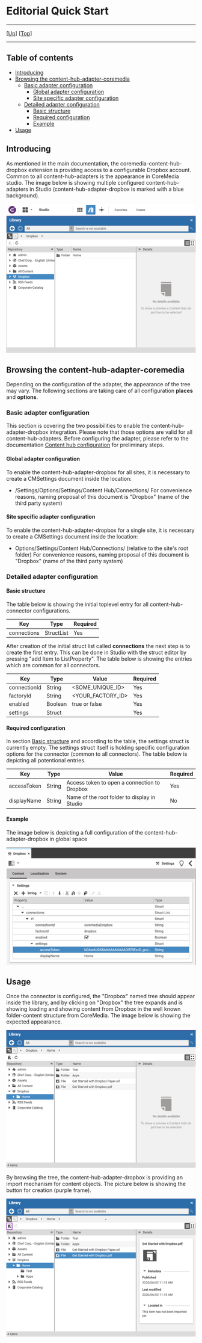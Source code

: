 # Editorial Quick Start

--------------------------------------------------------------------------------

\[[Up](README.md)\] \[[Top](#top)\]

--------------------------------------------------------------------------------

## Table of contents

* [Introducing](#introducing)
* [Browsing the content-hub-adapter-coremedia](#browsing-the-content-hub-adapter-dropbox)
    * [Basic adapter configuration](#basic-adapter-configuration)
        * [Global adapter configuration](#global-adapter-configuration)
        * [Site specific adapter configuration](#site-specific-adapter-configuration)
    * [Detailed adapter configuration](#detailed-adapter-configuration)
        * [Basic structure](#basic-structure)
        * [Required configuration](#required-configuration)
        * [Example](#example)     
* [Usage](#usage)    

## Introducing

As mentioned in the main documentation, the coremedia-content-hub-dropbox extension
is providing access to a configurable Dropbox account. Common to all
content-hub-adapters is the appearance in CoreMedia studio. The image below is showing 
multiple configured content-hub-adapters in Studio (content-hub-adapter-dropbox is marked with a blue background).

![Image1: Studio appearance with configured adapters](images/editorial-quick-start/image01.png)
  
## Browsing the content-hub-adapter-coremedia
Depending on the configuration of the adapter, the appearance of the tree may vary. The following sections 
are taking care of all configuration **places** and **options**.

### Basic adapter configuration
This section is covering the two possibilities to enable the content-hub-adapter-dropbox integration. Please note that those
options are valid for all content-hub-adapters. Before configuring the adapter, please refer to the documentation [Content hub configuration](https://documentation.coremedia.com/cmcc-10/artifacts/2004/webhelp/deployment-en/content/Studio-Contenthub-Configuration.html)
for preliminary steps.

#### Global adapter configuration
To enable the content-hub-adapter-dropbox for all sites, it is necessary to create a CMSettings document inside the location:
* /Settings/Options/Settings/Content Hub/Connections/
For convenience reasons, naming proposal of this document is "Dropbox" (name of the third party system)

#### Site specific adapter configuration
To enable the content-hub-adapter-dropbox for a single site, it is necessary to create a CMSettings document inside the location:
* Options/Settings/Content Hub/Connections/ (relative to the site's root folder)
For convenience reasons, naming proposal of this document is "Dropbox" (name of the third party system)


### Detailed adapter configuration

#### Basic structure
The table below is showing the initial toplevel entry for all content-hub-connector configurations.

| Key         | Type       | Required   |
|-------------|------------|------------|
| connections | StructList | Yes        |

After creation of the initial struct list called **connections** the next step is to create the first entry. This can be done 
in Studio with the struct editor by pressing "add Item to ListProperty". The table below is showing the entries which are common for all connectors.

| Key           | Type       | Value                 | Required   |
|---------------|------------|------------           |------------|
| connectionId  | String      | <SOME_UNIQUE_ID>     | Yes        |
| factoryId     | String      | <YOUR_FACTORY_ID>    | Yes        |
| enabled       | Boolean     | true or false        | Yes        |
| settings       | Struct     |                      | Yes        |
          

#### Required configuration
In section [Basic structure](#basic-structure) and according to the table, the settings struct is currently empty.
The settings struct itself is holding specific configuration options for the connector (common to all connectors).
The table below is depicting all potentional entries. 

| Key               | Type       | Value                                                    | Required   |
|---------------    |------------|------------                                              |------------|
| accessToken       | String     | Access token to open a connection to Dropbox             | Yes        |
| displayName       | String     | Name of the root folder to display in Studio             | No         |

#### Example
The image below is depicting a full configuration of the content-hub-adapter-dropbox in global space

![Image2: Full adapter configuration](images/editorial-quick-start/image02.png)

## Usage
Once the connector is configured, the "Dropbox" named tree should appear inside the library, and by clicking on "Dropbox"
the tree expands and is showing loading and showing content from Dropbox in the well known folder-content structure from CoreMedia. The image below is showing the expected appearance.

![Image2: Expanded Studio tree](images/editorial-quick-start/image03.png)  

By browsing the tree, the content-hub-adapter-dropbox is providing an import mechanism for content objects. The picture below is showing the 
button for creation (purple frame).

![Image2: Expanded Studio tree](images/editorial-quick-start/image04.png)  

